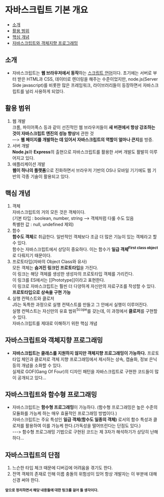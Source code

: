 # 자바스크립트 기본 개요

* [소개](##소개)
* [활용 범위](##활용-범위)
* [핵심 개념](##핵심-개념)
* [자바스크립트와 객체지향  프로그래밍](##자바스크립트와-객체지향-프로그래밍)


## 소개

- 자바스크립트는 **웹 브라우저에서 동작**하는 [스크립트 언어](https://ko.wikipedia.org/wiki/%EC%8A%A4%ED%81%AC%EB%A6%BD%ED%8A%B8_%EC%96%B8%EC%96%B4)이다. 초기에는 서버로 부터 받은 HTML과 CSS, 데이터로 렌더링을 해주는 수준이었지만, node.js(Server Side javascript)를 비롯한 많은 프레임워크, 라이브러리들이 등장하면서 자바스크립트를 널리 사용하게 되었다.

## 활용 범위

1. 웹 개발  
   크롬, 파이어폭스 등과 같이 선진적인 웹 브라우저들이 **새 버젼에서 항상 강조하는 것이 자바스크립트 엔진의 성능 향상**에 관한 것  
   —> **웹 페이지를 개발하는 데 있어서 자바스크립트의 역할이 얼마나 큰지**를 방증.  
2. 서버 개발  
   **Node.js**와 **Express**의 출현으로 자바스크립트를 활용한 서버 개발도 활발히 이루어지고 있다.  
3. 애플리케이션 개발  
   **웹이 하나의 플랫폼**으로 진화하면서 브라우저 기반의 OS나 모바일 기기에도 웹 기반의 각종 기술이 활용되고 있다.  

## 핵심 개념

1. 객체  
   자바스크립트의 거의 모든 것은 객체이다.  
   (기본 타입 : boolean, number, string —> 객체처럼 다룰 수도 있음  
   특별한 값 : null, undefined 제외)  
2. 함수  
   **함수도 객체**로 취급한다. 일반적인 객체보다 조금 더 많은 기능이 있는 객체라고 할 수 있다.  
   함수는 자바스크립트에서 상당히 중요하다. 이는 함수가 **일급 객체<sup>First class object</sup>** 로 다뤄지기 때문이다.  
3. 프로토타입(자바의 Object Class와 유사)  
   모든 객체는 **숨겨진 링크인 프로토타입**을 가진다.  
   이 링크는 해당 객체를 생성한 생성자의 프로토타입 객체를 가리킨다.   
   이 링크를 ES에서는 [[Prototype]]이라고 표현한다.  
   이 링크로 자바스크립트는 훨씬 더 다양하게 자신만의 자료구조를 작성할 수 있다.  
   **프로토타입으로 상속을 구현 가능**  
4. 실행 컨텍스트와 클로저  
   JS는 독특한 과정으로 실행 컨텍스트를 만들고 그 안에서 실행이 이루어진다.  
   실행 컨텍스트는 자신만의 유효 범위<sup>Scope</sup>를 갖는데, 이 과정에서 **클로저**를 구현할 수 있다.  
   자바스크립트를 제대로 이해하기 위한 핵심 개념  

## 자바스크립트와 객체지향 프로그래밍

- **자바스크립트는 클래스를 지원하지 않지만 객체지향 프로그래밍이 가능하다.** 프로토타입 체인과 클로저로 객체 지향 프로그래밍에서 제시하는 상속, 캡슐화, 정보 은닉 등의 개념을 소화할 수 있다.  
실제로 GOF(Gang Of Four)의 디자인 패턴을 자바스크립트로 구현한 코드들이 많이 공개되고 있다…  

## 자바스크립트와 함수형 프로그래밍

- 자바스크립트는 **함수형 프로그래밍**이 가능하다. (함수형 프로그래밍은 높은 수준의 모듈화를 가능케 하는 매우 효율적인 프로그래밍 방법이다.)  
  자바스크립트는 주요 특성인 **일급 객체(함수도 일종의 객체)** 로서의 함수 특성과 클로저를 활용하여 이를 가능케 한다.(가독성을 떨어뜨린다는 단점도 있다.)  
---> 함수형 프로그래밍 기법으로 구현된 코드는 제 3자가 해석하기가 상당히 난해하다...


## 자바스크립트의 단점

1. 느슨한 타입 체크 때문에 디버깅에 어려움을 겪기도 한다.
2. 전역 객체의 존재로 인해 이름 충돌의 위험성이 있어 항상 개발자는 이 부분에 대해 신경 써야 한다.









**<sub>앞으로 정리하면서 해당 내용들에 대한 링크를 걸어 둘 생각이다.</sub>**

